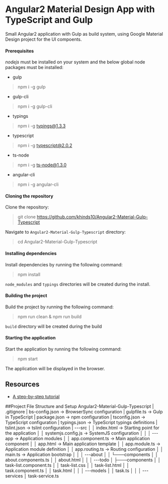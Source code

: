 Angular2 Material Design App with TypeScript and Gulp
==================================================================

Small Angular2 application with Gulp as build system, using Google Material Design project for the UI compoents.

#### Prerequisites

*nodejs* must be installed on your system and the below global node packages must be installed:

- gulp

> npm i -g gulp

- gulp-cli

> npm i -g gulp-cli

- typings

> npm i -g typings@1.3.3

- typescript

> npm i -g typescript@2.0.2

- ts-node

> npm i -g ts-node@1.3.0

- angular-cli

> npm i -g angular-cli

#### Cloning the repository

Clone the repository:

> git clone https://github.com/khinds10/Angular2-Material-Gulp-Typescript

Navigate to `Angular2-Material-Gulp-Typescript` directory:

> cd Angular2-Material-Gulp-Typescript

#### Installing dependencies

Install dependencies by running the following command:

> npm install

`node_modules` and `typings` directories will be created during the install.

#### Building the project

Build the project by running the following command:

> npm run clean & npm run build

`build` directory will be created during the build

#### Starting the application

Start the application by running the following command:

> npm start

The application will be displayed in the browser.

Resources
---------

- [A step-by-step tutorial](http://blog.codeleak.pl/2016/03/quickstart-angular2-with-typescript-and.html)


##Project File Structure and Setup
	Angular2-Material-Gulp-Typescript
	|   .gitignore
	|   bs-config.json  	-> BrowserSync configuration
	|   gulpfile.ts     	-> Gulp in TypeScript
	|   package.json    	-> npm configuration
	|   tsconfig.json   	-> TypeScript configuration
	|   typings.json    	-> TypeScript typings definitions
	|   tslint.json     	-> tslint configuration
	|
	\---src
	│   │   index.html               -> Starting point for the application
	│   │   systemjs.config.js       -> SystemJS configuration
	│   │
	│   \---app                         -> Application modules
	│       │   app.component.ts        -> Main application component
	│       │   app.html              	-> Main application template 
	│       │   app.module.ts         	-> Application module definition
	│       │   app.routing.ts        	-> Routing configuration
	│       │   main.ts               	-> Application bootstrap
	│       │
	│       \---about 
	│       │   └───components
	│       │           about.components.ts
	│       │           about.html
	│       │
	│       \---todo
	│           ├───components
	│           │       task-list.component.ts
	│           │       task-list.css
	│           │       task-list.html
	│           │       task.component.ts
	│           │       task.html
	│           │
	│           \---models
	│           │       task.ts
	│           │
	│           \---services
	│                   task-service.ts
